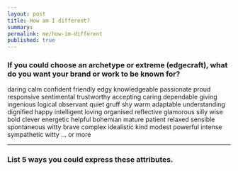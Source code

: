 ```yaml
---
layout: post
title: How am I different?
summary:
permalink: me/how-im-different
published: true
---
```


### If you could choose an archetype or extreme (edgecraft), what do you want your brand or work to be known for?

daring calm confident friendly edgy knowledgeable passionate proud responsive sentimental trustworthy accepting caring dependable giving ingenious logical observant quiet gruff shy warm adaptable understanding dignified happy intelligent loving organised reflective glamorous silly wise bold clever energetic helpful bohemian mature patient relaxed sensible spontaneous witty brave complex idealistic kind modest powerful intense sympathetic witty ... or more


---

### List 5 ways you could express these attributes.
